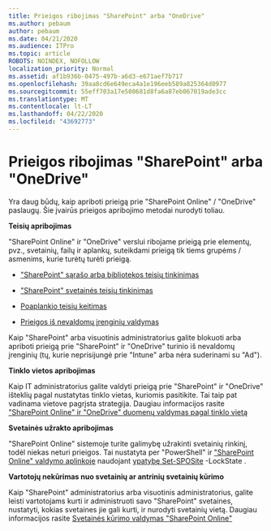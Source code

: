 ```yaml
---
title: Prieigos ribojimas "SharePoint" arba "OneDrive"
ms.author: pebaum
author: pebaum
ms.date: 04/21/2020
ms.audience: ITPro
ms.topic: article
ROBOTS: NOINDEX, NOFOLLOW
localization_priority: Normal
ms.assetid: af1b936b-0475-497b-a6d3-e671aef7b717
ms.openlocfilehash: 39aa8cd6e649eca4a1e196eeb589a825364d0977
ms.sourcegitcommit: 55eff703a17e500681d8fa6a87eb067019ade3cc
ms.translationtype: MT
ms.contentlocale: lt-LT
ms.lasthandoff: 04/22/2020
ms.locfileid: "43692773"
---
```

# <a name="restrict-access-in-sharepoint-or-onedrive"></a>Prieigos ribojimas "SharePoint" arba "OneDrive"

Yra daug būdų, kaip apriboti prieigą prie "SharePoint Online" / "OneDrive" paslaugų. Šie įvairūs prieigos apribojimo metodai nurodyti toliau. 

**Teisių apribojimas**

"SharePoint Online" ir "OneDrive" verslui ribojame prieigą prie elementų, pvz., svetainių, failų ir aplankų, suteikdami prieigą tik tiems grupėms / asmenims, kurie turėtų turėti prieigą.

- ["SharePoint" sąrašo arba bibliotekos teisių tinkinimas](https://support.office.com/article/Customize-permissions-for-a-SharePoint-list-or-library-02d770f3-59eb-4910-a608-5f84cc297782)

- ["SharePoint" svetainės teisių tinkinimas](https://docs.microsoft.com/sharepoint/customize-sharepoint-site-permissions)

- [Poaplankio teisių keitimas](https://support.office.com/article/Change-the-permissions-on-a-subfolder-5427BD7C-F20A-4F75-8CF2-5359DD45A1A6)

- [Prieigos iš nevaldomų įrenginių valdymas](https://docs.microsoft.com/sharepoint/control-access-from-unmanaged-devices)

Kaip "SharePoint" arba visuotinis administratorius galite blokuoti arba apriboti prieigą prie "SharePoint" ir "OneDrive" turinio iš nevaldomų įrenginių (tų, kurie neprisijungė prie "Intune" arba nėra suderinami su "Ad").

**Tinklo vietos apribojimas**

Kaip IT administratorius galite valdyti prieigą prie "SharePoint" ir "OneDrive" išteklių pagal nustatytas tinklo vietas, kuriomis pasitikite. Tai taip pat vadinama vietove pagrįsta strategija. Daugiau informacijos rasite ["SharePoint Online" ir "OneDrive" duomenų valdymas pagal tinklo vietą](https://docs.microsoft.com/sharepoint/control-access-based-on-network-location)

**Svetainės užrakto apribojimas** 

"SharePoint Online" sistemoje turite galimybę užrakinti svetainių rinkinį, todėl niekas neturi prieigos. Tai nustatyta per "PowerShell" ir ["SharePoint Online" valdymo aplinkoje](https://docs.microsoft.com/powershell/sharepoint/sharepoint-online/connect-sharepoint-online?view=sharepoint-ps) naudojant [ypatybę Set-SPOSite](https://docs.microsoft.com/powershell/module/sharepoint-online/set-sposite?view=sharepoint-ps) -LockState .

**Vartotojų nekūrimas nuo svetainių ar antrinių svetainių kūrimo**

Kaip "SharePoint" administratorius arba visuotinis administratorius, galite leisti vartotojams kurti ir administruoti savo "SharePoint" svetaines, nustatyti, kokias svetaines jie gali kurti, ir nurodyti svetainių vietą. Daugiau informacijos rasite [Svetainės kūrimo valdymas "SharePoint Online"](https://docs.microsoft.com/sharepoint/manage-site-creation)

